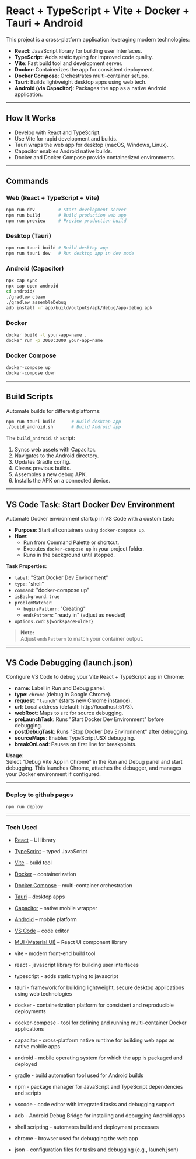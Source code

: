 # React + TypeScript + Vite + Docker + Tauri + Android

This project is a cross-platform application leveraging modern technologies:

- **React**: JavaScript library for building user interfaces.
- **TypeScript**: Adds static typing for improved code quality.
- **Vite**: Fast build tool and development server.
- **Docker**: Containerizes the app for consistent deployment.
- **Docker Compose**: Orchestrates multi-container setups.
- **Tauri**: Builds lightweight desktop apps using web tech.
- **Android (via Capacitor)**: Packages the app as a native Android application.

---

## How It Works

- Develop with React and TypeScript.
- Use Vite for rapid development and builds.
- Tauri wraps the web app for desktop (macOS, Windows, Linux).
- Capacitor enables Android native builds.
- Docker and Docker Compose provide containerized environments.

---

## Commands

### Web (React + TypeScript + Vite)
```bash
npm run dev         # Start development server
npm run build       # Build production web app
npm run preview     # Preview production build
```

### Desktop (Tauri)
```bash
npm run tauri build # Build desktop app
npm run tauri dev   # Run desktop app in dev mode
```

### Android (Capacitor)
```bash
npx cap sync
npx cap open android
cd android/
./gradlew clean
./gradlew assembleDebug
adb install -r app/build/outputs/apk/debug/app-debug.apk
```

### Docker
```bash
docker build -t your-app-name .
docker run -p 3000:3000 your-app-name
```

### Docker Compose
```bash
docker-compose up
docker-compose down
```

---

## Build Scripts

Automate builds for different platforms:

```bash
npm run tauri build      # Build desktop app
./build_android.sh       # Build Android app
```

The `build_android.sh` script:

1. Syncs web assets with Capacitor.
2. Navigates to the Android directory.
3. Updates Gradle config.
4. Cleans previous builds.
5. Assembles a new debug APK.
6. Installs the APK on a connected device.

---

## VS Code Task: Start Docker Dev Environment

Automate Docker environment startup in VS Code with a custom task:

- **Purpose**: Start all containers using `docker-compose up`.
- **How**:
  - Run from Command Palette or shortcut.
  - Executes `docker-compose up` in your project folder.
  - Runs in the background until stopped.

**Task Properties:**
- `label`: "Start Docker Dev Environment"
- `type`: "shell"
- `command`: "docker-compose up"
- `isBackground`: `true`
- `problemMatcher`:
  - `beginsPattern`: "Creating"
  - `endsPattern`: "ready in" (adjust as needed)
- `options.cwd`: `${workspaceFolder}`

> **Note:**  
> Adjust `endsPattern` to match your container output.

---

## VS Code Debugging (launch.json)

Configure VS Code to debug your Vite React + TypeScript app in Chrome:

- **name**: Label in Run and Debug panel.
- **type**: `chrome` (debug in Google Chrome).
- **request**: `"launch"` (starts new Chrome instance).
- **url**: Local address (default: http://localhost:5173).
- **webRoot**: Maps to `src` for source debugging.
- **preLaunchTask**: Runs "Start Docker Dev Environment" before debugging.
- **postDebugTask**: Runs "Stop Docker Dev Environment" after debugging.
- **sourceMaps**: Enables TypeScript/JSX debugging.
- **breakOnLoad**: Pauses on first line for breakpoints.

**Usage:**  
Select "Debug Vite App in Chrome" in the Run and Debug panel and start debugging. This launches Chrome, attaches the debugger, and manages your Docker environment if configured.


---


### Deploy to github pages
```bash
npm run deploy  
```

---

### Tech Used  

- [React](https://react.dev/docs) – UI library
- [TypeScript](https://www.typescriptlang.org/docs/) – typed JavaScript
- [Vite](https://vitejs.dev/guide/) – build tool
- [Docker](https://docs.docker.com/) – containerization
- [Docker Compose](https://docs.docker.com/compose/) – multi-container orchestration
- [Tauri](https://tauri.app/v1/guides/) – desktop apps
- [Capacitor](https://capacitorjs.com/docs) – native mobile wrapper
- [Android](https://developer.android.com/docs) – mobile platform
- [VS Code](https://code.visualstudio.com/docs) – code editor
- [MUI (Material UI)](https://mui.com/material-ui/getting-started/overview/) – React UI component library

- vite - modern front-end build tool
- react - javascript library for building user interfaces
- typescript - adds static typing to javascript
- tauri - framework for building lightweight, secure desktop applications using web technologies
- docker - containerization platform for consistent and reproducible deployments
- docker-compose - tool for defining and running multi-container Docker applications
- capacitor - cross-platform native runtime for building web apps as native mobile apps
- android - mobile operating system for which the app is packaged and deployed
- gradle - build automation tool used for Android builds
- npm - package manager for JavaScript and TypeScript dependencies and scripts
- vscode - code editor with integrated tasks and debugging support
- adb - Android Debug Bridge for installing and debugging Android apps
- shell scripting - automates build and deployment processes
- chrome - browser used for debugging the web app
- json - configuration files for tasks and debugging (e.g., launch.json)